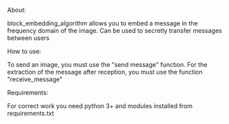 About: 

block_embedding_algorithm allows you to embed a message
in the frequency domain of the image. 
Can be used to secretly transfer messages between users


How to use:

To send an image, you must use the "send message" function.
For the extraction of the message after reception, you must use the function "receive_message"


Requirements:

For correct work you need python 3+ and modules installed from requirements.txt
